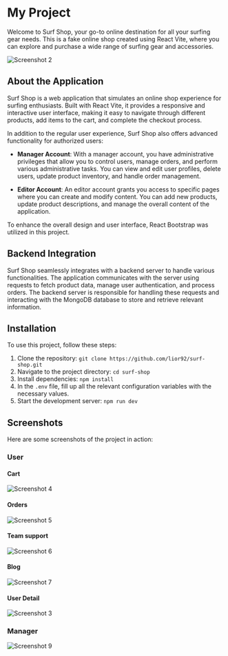 # My Project

Welcome to Surf Shop, your go-to online destination for all your surfing gear needs. This is a fake online shop created using React Vite, where you can explore and purchase a wide range of surfing gear and accessories.

![Screenshot 2](./screenshots/shot2.png)

## About the Application

Surf Shop is a web application that simulates an online shop experience for surfing enthusiasts. Built with React Vite, it provides a responsive and interactive user interface, making it easy to navigate through different products, add items to the cart, and complete the checkout process.

In addition to the regular user experience, Surf Shop also offers advanced functionality for authorized users:

- **Manager Account**: With a manager account, you have administrative privileges that allow you to control users, manage orders, and perform various administrative tasks. You can view and edit user profiles, delete users, update product inventory, and handle order management.

- **Editor Account**: An editor account grants you access to specific pages where you can create and modify content. You can add new products, update product descriptions, and manage the overall content of the application.

To enhance the overall design and user interface, React Bootstrap was utilized in this project.

## Backend Integration

Surf Shop seamlessly integrates with a backend server to handle various functionalities. The application communicates with the server using requests to fetch product data, manage user authentication, and process orders. The backend server is responsible for handling these requests and interacting with the MongoDB database to store and retrieve relevant information.

## Installation

To use this project, follow these steps:

1. Clone the repository: `git clone https://github.com/lior92/surf-shop.git`
2. Navigate to the project directory: `cd surf-shop`
3. Install dependencies: `npm install`
4. In the `.env` file, fill up all the relevant configuration variables with the necessary values.
5. Start the development server: `npm run dev`

## Screenshots

Here are some screenshots of the project in action:

### User

#### Cart

![Screenshot 4](./screenshots/shot4.png)

#### Orders

![Screenshot 5](./screenshots/shot5.png)

#### Team support

![Screenshot 6](./screenshots/shot6.png)

#### Blog

![Screenshot 7](./screenshots/shot7.png)

#### User Detail

![Screenshot 3](./screenshots/shot3.png)

### Manager

![Screenshot 9](./screenshots/shot9.png)

